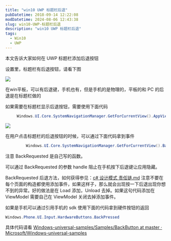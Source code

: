 ```yaml
---
title: "win10 UWP 标题栏后退"
pubDatetime: 2018-09-14 12:22:08
modDatetime: 2024-08-06 12:43:38
slug: win10-UWP-标题栏后退
description: "win10 UWP 标题栏后退"
tags:
  - Win10
  - UWP
---
```





本文告诉大家如何在 UWP 标题栏添加后退按钮

<!--more-->


<!-- CreateTime:2018/9/14 20:22:08 -->


<div id="toc"></div>


设置里，标题栏有后退按钮，请看下图

<!-- ![这里写图片描述](http://img.blog.csdn.net/20160201125801185) -->

![](images/img-lindexi%2F20189142075776.png)

<!-- ![](images/img-win10_uwp_biao_ti_lan_hou_tui0.png) -->

在win平板，可以有后退键，手机也有，但是手机的是物理的，平板的和 PC 的后退是在标题栏做的

如果需要在标题栏显示后退按钮，需要使用下面代码

```csharp
     Windows.UI.Core.SystemNavigationManager.GetForCurrentView().AppViewBackButtonVisibility = Windows.UI.Core.AppViewBackButtonVisibility.Visible;
```

<!-- ![](images/img-win10_uwp_biao_ti_lan_hou_tui1.png) -->

![](images/img-lindexi%2F20189142092410.png)

在用户点击标题栏的后退按钮的时候，可以通过下面代码拿到事件

```csharp
	     Windows.UI.Core.SystemNavigationManager.GetForCurrentView().BackRequested += BackRequested; 
```

注意 BackRequested 是自己写的函数。

可以通过 BackRequested 的参数 handle 阻止在手机按下后退键让应用隐藏。

BackRequested 后退方法，如何获得参见：[c# 设计模式 责任链.md](c-设计模式-责任链.md) 注意不要在每个页面的构造都使用添加事件，如果这样子，那么就会出现按一下后退出现你想不到的异常。好的做法是在 Load 添加，Unload 去掉。如果这句代码添加在 ViewModel 需要自己在 ViewModel 关闭去掉添加事件。

如果是手机可以通过引用手机的 sdk 使用下面的代码拿到硬件按钮的返回

```csharp
Windows.Phone.UI.Input.HardwareButtons.BackPressed
```

具体代码请看 [Windows-universal-samples/Samples/BackButton at master · Microsoft/Windows-universal-samples](https://github.com/Microsoft/Windows-universal-samples/tree/master/Samples/BackButton )


